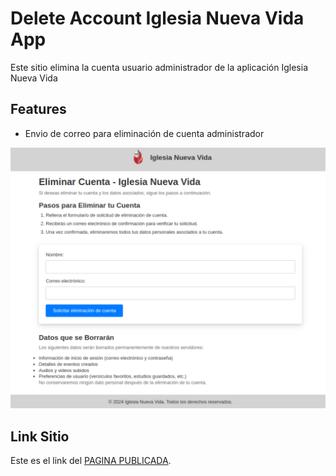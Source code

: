 # Delete Account Iglesia Nueva Vida App

Este sitio elimina la cuenta usuario administrador de la aplicación Iglesia Nueva Vida

## Features

- Envio de correo para eliminación de cuenta administrador

![Captura Pagina](https://raw.githubusercontent.com/diegomata90/delete_account_app/main/img/CapturaPagina.png)

## Link Sitio

Este es el link del [PAGINA PUBLICADA](https://eliminarcuentanuevavidaapp.netlify.app/).
